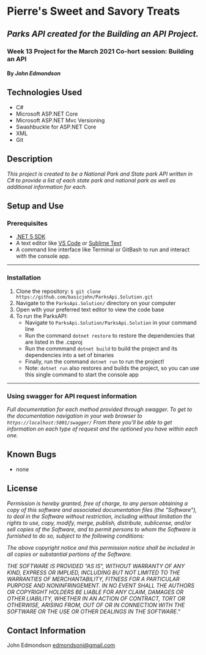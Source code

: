 # Pierre's Sweet and Savory Treats

## _Parks API created for the Building an API Project._

### Week 13 Project for the March 2021 Co-hort session: Building an API

#### By _**John Edmondson**_

## Technologies Used

- C#
- Microsoft ASP.NET Core
- Microsoft ASP.NET Mvc Versioning
- Swashbuckle for ASP.NET Core
- XML
- Git

## Description

_This project is created to be a National Park and State park API written in C# to provide a list of each state park and national park as well as additional information for each._

## Setup and Use

### Prerequisites

- [.NET 5 SDK](https://dotnet.microsoft.com/download/dotnet/5.0/)
- A text editor like [VS Code](https://code.visualstudio.com/) or [Sublime Text](https://www.sublimetext.com/)
- A command line interface like Terminal or GitBash to run and interact with the console app.

---

### Installation

1. Clone the repository: `$ git clone https://github.com/basicjohn/ParksApi.Solution.git`
2. Navigate to the `ParksApi.Solution/` directory on your computer
3. Open with your preferred text editor to view the code base
4. To run the ParksAPI:
   - Navigate to `ParksApi.Solution/ParksApi.Solution` in your command line
   - Run the command `dotnet restore` to restore the dependencies that are listed in the .csproj
   - Run the commmand `dotnet build` to build the project and its dependencies into a set of binaries
   - Finally, run the command `dotnet run` to run the project!
   - Note: `dotnet run` also restores and builds the project, so you can use this single command to start the console app

---

### Using swagger for API request information

_Full documentation for each method provided through swagger. To get to the documentation navigation in your web browser to `https://localhost:5001/swagger/` From there you'll be able to get information on each type of request and the optioned you have within each one._

<!--### Using the Parks API through Postmans

_There are several ways you can intereact with the Park API using GET requests._

Display National Parks list

```
GET http://localhost:5000/api/parks?parkType=National
```

Display State Parks list

```
GET http://localhost:5000/api/parks?parkType=state
```

 ### Database Creation Instructions

1. Open MySql WorkBench application
2. On the Administration tab click 'Data Import/Restore' menu item
3. Select radio button for 'Import from Self-Contained File'
4. Click the two dots to select the export file title john_edmondson.sql dump file from this project root directory
5. Click on 'New' and name the database schema john_edmondson
6. Click 'Start Import' button -->

## Known Bugs

- none

## License

_Permission is hereby granted, free of charge, to any person obtaining a copy of this software and associated documentation files (the "Software"), to deal in the Software without restriction, including without limitation the rights to use, copy, modify, merge, publish, distribute, sublicense, and/or sell copies of the Software, and to permit persons to whom the Software is furnished to do so, subject to the following conditions:_

_The above copyright notice and this permission notice shall be included in all copies or substantial portions of the Software._

_THE SOFTWARE IS PROVIDED "AS IS", WITHOUT WARRANTY OF ANY KIND, EXPRESS OR IMPLIED, INCLUDING BUT NOT LIMITED TO THE WARRANTIES OF MERCHANTABILITY, FITNESS FOR A PARTICULAR PURPOSE AND NONINFRINGEMENT. IN NO EVENT SHALL THE AUTHORS OR COPYRIGHT HOLDERS BE LIABLE FOR ANY CLAIM, DAMAGES OR OTHER LIABILITY, WHETHER IN AN ACTION OF CONTRACT, TORT OR OTHERWISE, ARISING FROM, OUT OF OR IN CONNECTION WITH THE SOFTWARE OR THE USE OR OTHER DEALINGS IN THE SOFTWARE."_

## Contact Information

John Edmondson edmondsonj@gmail.com
